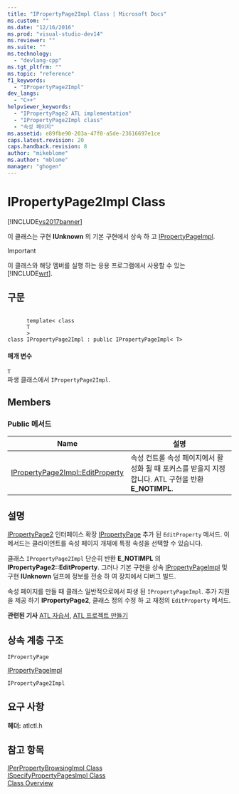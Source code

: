 ```yaml
---
title: "IPropertyPage2Impl Class | Microsoft Docs"
ms.custom: ""
ms.date: "12/16/2016"
ms.prod: "visual-studio-dev14"
ms.reviewer: ""
ms.suite: ""
ms.technology: 
  - "devlang-cpp"
ms.tgt_pltfrm: ""
ms.topic: "reference"
f1_keywords: 
  - "IPropertyPage2Impl"
dev_langs: 
  - "C++"
helpviewer_keywords: 
  - "IPropertyPage2 ATL implementation"
  - "IPropertyPage2Impl class"
  - "속성 페이지"
ms.assetid: e89fbe90-203a-47f0-a5de-23616697e1ce
caps.latest.revision: 20
caps.handback.revision: 8
author: "mikeblome"
ms.author: "mblome"
manager: "ghogen"
---
```

# IPropertyPage2Impl Class
[!INCLUDE[vs2017banner](../../assembler/inline/includes/vs2017banner.md)]

이 클래스는 구현  **IUnknown** 의 기본 구현에서 상속 하 고  [IPropertyPageImpl](../../atl/reference/ipropertypageimpl-class.md).  
  
> [!IMPORTANT]
>  이 클래스와 해당 멤버를 실행 하는 응용 프로그램에서 사용할 수 있는 [!INCLUDE[wrt](../../atl/reference/includes/wrt_md.md)].  
  
## 구문  
  
```  
  
      template< class   
      T  
      >  
class IPropertyPage2Impl : public IPropertyPageImpl< T>  
```  
  
#### 매개 변수  
 `T`  
 파생 클래스에서 `IPropertyPage2Impl`.  
  
## Members  
  
### Public 메서드  
  
|Name|설명|  
|----------|--------|  
|[IPropertyPage2Impl::EditProperty](../Topic/IPropertyPage2Impl::EditProperty.md)|속성 컨트롤 속성 페이지에서 활성화 될 때 포커스를 받을지 지정 합니다.  ATL 구현을 반환  **E\_NOTIMPL**.|  
  
## 설명  
 [IPropertyPage2](http://msdn.microsoft.com/library/windows/desktop/ms683996) 인터페이스 확장  [IPropertyPage](http://msdn.microsoft.com/library/windows/desktop/ms691246) 추가 된 `EditProperty` 메서드.  이 메서드는 클라이언트를 속성 페이지 개체에 특정 속성을 선택할 수 있습니다.  
  
 클래스 `IPropertyPage2Impl` 단순히 반환  **E\_NOTIMPL** 의  **IPropertyPage2::EditProperty**.  그러나 기본 구현을 상속  [IPropertyPageImpl](../../atl/reference/ipropertypageimpl-class.md) 및 구현  **IUnknown** 덤프에 정보를 전송 하 여 장치에서 디버그 빌드.  
  
 속성 페이지를 만들 때 클래스 일반적으로에서 파생 된 `IPropertyPageImpl`.  추가 지원을 제공 하기  **IPropertyPage2**, 클래스 정의 수정 하 고 재정의 `EditProperty` 메서드.  
  
 **관련된 기사** [ATL 자습서](../../atl/active-template-library-atl-tutorial.md),  [ATL 프로젝트 만들기](../../atl/reference/creating-an-atl-project.md)  
  
## 상속 계층 구조  
 `IPropertyPage`  
  
 [IPropertyPageImpl](../../atl/reference/ipropertypageimpl-class.md)  
  
 `IPropertyPage2Impl`  
  
## 요구 사항  
 **헤더:**  atlctl.h  
  
## 참고 항목  
 [IPerPropertyBrowsingImpl Class](../../atl/reference/iperpropertybrowsingimpl-class.md)   
 [ISpecifyPropertyPagesImpl Class](../../atl/reference/ispecifypropertypagesimpl-class.md)   
 [Class Overview](../../atl/atl-class-overview.md)